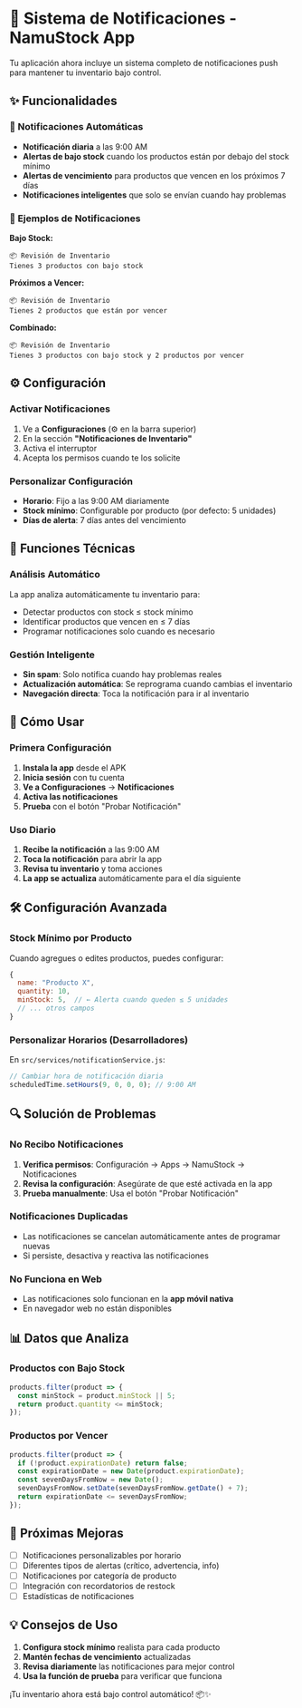 # 🔔 Sistema de Notificaciones - NamuStock App

Tu aplicación ahora incluye un sistema completo de notificaciones push para mantener tu inventario bajo control.

## ✨ Funcionalidades

### 📱 Notificaciones Automáticas
- **Notificación diaria** a las 9:00 AM
- **Alertas de bajo stock** cuando los productos están por debajo del stock mínimo
- **Alertas de vencimiento** para productos que vencen en los próximos 7 días
- **Notificaciones inteligentes** que solo se envían cuando hay problemas

### 🎯 Ejemplos de Notificaciones

**Bajo Stock:**
```
📦 Revisión de Inventario
Tienes 3 productos con bajo stock
```

**Próximos a Vencer:**
```
📦 Revisión de Inventario  
Tienes 2 productos que están por vencer
```

**Combinado:**
```
📦 Revisión de Inventario
Tienes 3 productos con bajo stock y 2 productos por vencer
```

## ⚙️ Configuración

### Activar Notificaciones
1. Ve a **Configuraciones** (⚙️ en la barra superior)
2. En la sección **"Notificaciones de Inventario"**
3. Activa el interruptor
4. Acepta los permisos cuando te los solicite

### Personalizar Configuración
- **Horario**: Fijo a las 9:00 AM diariamente
- **Stock mínimo**: Configurable por producto (por defecto: 5 unidades)
- **Días de alerta**: 7 días antes del vencimiento

## 🔧 Funciones Técnicas

### Análisis Automático
La app analiza automáticamente tu inventario para:
- Detectar productos con stock ≤ stock mínimo
- Identificar productos que vencen en ≤ 7 días
- Programar notificaciones solo cuando es necesario

### Gestión Inteligente
- **Sin spam**: Solo notifica cuando hay problemas reales
- **Actualización automática**: Se reprograma cuando cambias el inventario
- **Navegación directa**: Toca la notificación para ir al inventario

## 📲 Cómo Usar

### Primera Configuración
1. **Instala la app** desde el APK
2. **Inicia sesión** con tu cuenta
3. **Ve a Configuraciones** → **Notificaciones**
4. **Activa las notificaciones**
5. **Prueba** con el botón "Probar Notificación"

### Uso Diario
1. **Recibe la notificación** a las 9:00 AM
2. **Toca la notificación** para abrir la app
3. **Revisa tu inventario** y toma acciones
4. **La app se actualiza** automáticamente para el día siguiente

## 🛠️ Configuración Avanzada

### Stock Mínimo por Producto
Cuando agregues o edites productos, puedes configurar:
```javascript
{
  name: "Producto X",
  quantity: 10,
  minStock: 5,  // ← Alerta cuando queden ≤ 5 unidades
  // ... otros campos
}
```

### Personalizar Horarios (Desarrolladores)
En `src/services/notificationService.js`:
```javascript
// Cambiar hora de notificación diaria
scheduledTime.setHours(9, 0, 0, 0); // 9:00 AM
```

## 🔍 Solución de Problemas

### No Recibo Notificaciones
1. **Verifica permisos**: Configuración → Apps → NamuStock → Notificaciones
2. **Revisa la configuración**: Asegúrate de que esté activada en la app
3. **Prueba manualmente**: Usa el botón "Probar Notificación"

### Notificaciones Duplicadas
- Las notificaciones se cancelan automáticamente antes de programar nuevas
- Si persiste, desactiva y reactiva las notificaciones

### No Funciona en Web
- Las notificaciones solo funcionan en la **app móvil nativa**
- En navegador web no están disponibles

## 📊 Datos que Analiza

### Productos con Bajo Stock
```javascript
products.filter(product => {
  const minStock = product.minStock || 5;
  return product.quantity <= minStock;
});
```

### Productos por Vencer
```javascript
products.filter(product => {
  if (!product.expirationDate) return false;
  const expirationDate = new Date(product.expirationDate);
  const sevenDaysFromNow = new Date();
  sevenDaysFromNow.setDate(sevenDaysFromNow.getDate() + 7);
  return expirationDate <= sevenDaysFromNow;
});
```

## 🚀 Próximas Mejoras

- [ ] Notificaciones personalizables por horario
- [ ] Diferentes tipos de alertas (crítico, advertencia, info)
- [ ] Notificaciones por categoría de producto
- [ ] Integración con recordatorios de restock
- [ ] Estadísticas de notificaciones

## 💡 Consejos de Uso

1. **Configura stock mínimo** realista para cada producto
2. **Mantén fechas de vencimiento** actualizadas
3. **Revisa diariamente** las notificaciones para mejor control
4. **Usa la función de prueba** para verificar que funciona

¡Tu inventario ahora está bajo control automático! 📦✨